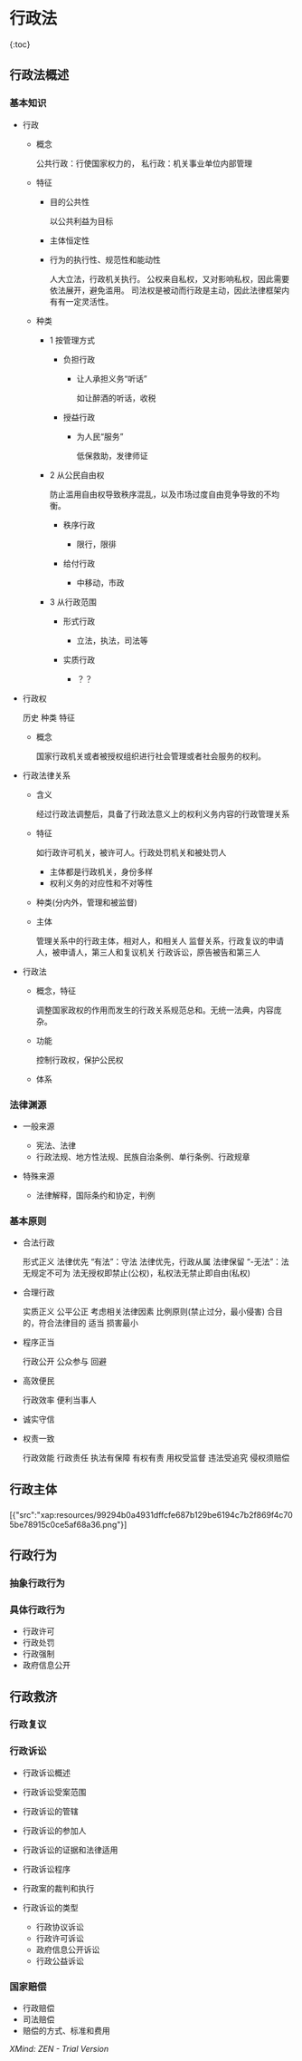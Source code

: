 # 行政法

{:toc}

## 行政法概述

### 基本知识

- 行政

	- 概念

	  公共行政：行使国家权力的，
	  私行政：机关事业单位内部管理

	- 特征

		- 目的公共性

		  以公共利益为目标

		- 主体恒定性
		- 行为的执行性、规范性和能动性

		  人大立法，行政机关执行。
		  公权来自私权，又对影响私权，因此需要依法展开，避免滥用。
		  司法权是被动而行政是主动，因此法律框架内有有一定灵活性。

	- 种类

		- 1 按管理方式

			- 负担行政

				- 让人承担义务“听话”

				  如让醉酒的听话，收税

			- 授益行政

				- 为人民“服务”

				  低保救助，发律师证

		- 2  从公民自由权

		  防止滥用自由权导致秩序混乱，以及市场过度自由竞争导致的不均衡。

			- 秩序行政

				- 限行，限徘

			- 给付行政

				- 中移动，市政

		- 3 从行政范围

			- 形式行政

				- 立法，执法，司法等

			- 实质行政

				- ？？

- 行政权

  历史 种类 特征

	- 概念

	  国家行政机关或者被授权组织进行社会管理或者社会服务的权利。

- 行政法律关系

	- 含义

	  经过行政法调整后，具备了行政法意义上的权利义务内容的行政管理关系

	- 特征

	  如行政许可机关，被许可人。行政处罚机关和被处罚人

		- 主体都是行政机关，身份多样
		- 权利义务的对应性和不对等性

	- 种类(分内外，管理和被监督)
	- 主体

	  管理关系中的行政主体，相对人，和相关人
	  监督关系，行政复议的申请人，被申请人，第三人和复议机关
	  行政诉讼，原告被告和第三人

- 行政法

	- 概念，特征

	  调整国家政权的作用而发生的行政关系规范总和。无统一法典，内容庞杂。

	- 功能

	  控制行政权，保护公民权

	- 体系

### 法律渊源

- 一般来源

	- 宪法、法律
	- 行政法规、地方性法规、民族自治条例、单行条例、行政规章

- 特殊来源

	- 法律解释，国际条约和协定，判例

### 基本原则

- 合法行政

  形式正义
  法律优先
  “有法”：守法
  法律优先，行政从属
  法律保留
  “-无法”：法无规定不可为
  法无授权即禁止(公权)，私权法无禁止即自由(私权)

- 合理行政

  实质正义
  公平公正
  考虑相关法律因素
  比例原则(禁止过分，最小侵害)
  合目的，符合法律目的
  适当
  损害最小

- 程序正当

  行政公开
  公众参与
  回避

- 高效便民

  行政效率
  便利当事人

- 诚实守信
- 权责一致

  行政效能
  行政责任
  执法有保障
  有权有责
  用权受监督
  违法受追究
  侵权须赔偿

## 行政主体

### 

[{"src":"xap:resources/99294b0a4931dffcfe687b129be6194c7b2f869f4c705be78915c0ce5af68a36.png"}]

## 行政行为

### 抽象行政行为

### 具体行政行为

- 行政许可
- 行政处罚
- 行政强制
- 政府信息公开

## 行政救济

### 行政复议

### 行政诉讼

- 行政诉讼概述
- 行政诉讼受案范围
- 行政诉讼的管辖
- 行政诉讼的参加人
- 行政诉讼的证据和法律适用
- 行政诉讼程序
- 行政案的裁判和执行
- 行政诉讼的类型

	- 行政协议诉讼
	- 行政许可诉讼
	- 政府信息公开诉讼
	- 行政公益诉讼

### 国家赔偿

- 行政赔偿
- 司法赔偿
- 赔偿的方式、标准和费用

*XMind: ZEN - Trial Version*